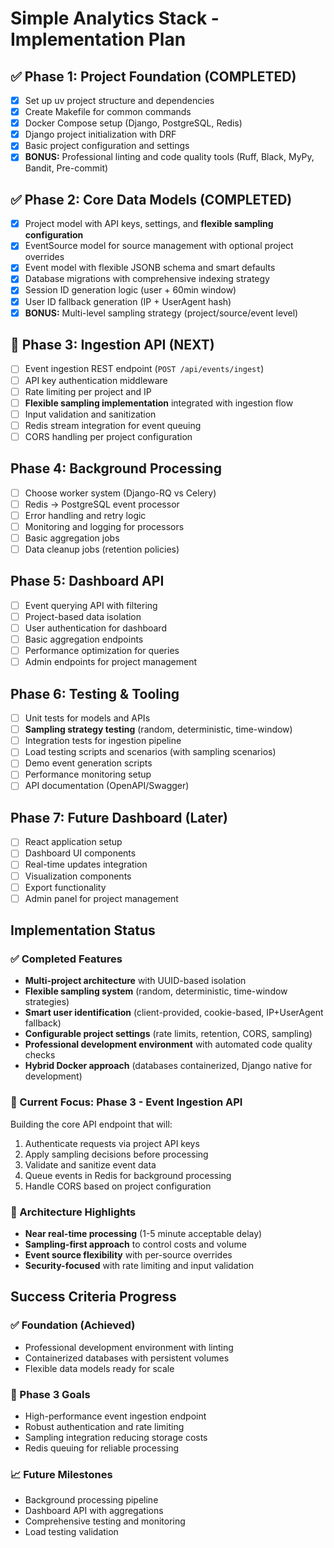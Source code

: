 # Simple Analytics Stack - Implementation Plan

## ✅ Phase 1: Project Foundation (COMPLETED)
- [x] Set up uv project structure and dependencies
- [x] Create Makefile for common commands
- [x] Docker Compose setup (Django, PostgreSQL, Redis)
- [x] Django project initialization with DRF
- [x] Basic project configuration and settings
- [x] **BONUS:** Professional linting and code quality tools (Ruff, Black, MyPy, Bandit, Pre-commit)

## ✅ Phase 2: Core Data Models (COMPLETED)
- [x] Project model with API keys, settings, and **flexible sampling configuration**
- [x] EventSource model for source management with optional project overrides
- [x] Event model with flexible JSONB schema and smart defaults
- [x] Database migrations with comprehensive indexing strategy
- [x] Session ID generation logic (user + 60min window)
- [x] User ID fallback generation (IP + UserAgent hash)
- [x] **BONUS:** Multi-level sampling strategy (project/source/event level)

## 🚧 Phase 3: Ingestion API (NEXT)
- [ ] Event ingestion REST endpoint (`POST /api/events/ingest`)
- [ ] API key authentication middleware
- [ ] Rate limiting per project and IP
- [ ] **Flexible sampling implementation** integrated with ingestion flow
- [ ] Input validation and sanitization
- [ ] Redis stream integration for event queuing
- [ ] CORS handling per project configuration

## Phase 4: Background Processing
- [ ] Choose worker system (Django-RQ vs Celery)
- [ ] Redis → PostgreSQL event processor
- [ ] Error handling and retry logic
- [ ] Monitoring and logging for processors
- [ ] Basic aggregation jobs
- [ ] Data cleanup jobs (retention policies)

## Phase 5: Dashboard API
- [ ] Event querying API with filtering
- [ ] Project-based data isolation
- [ ] User authentication for dashboard
- [ ] Basic aggregation endpoints
- [ ] Performance optimization for queries
- [ ] Admin endpoints for project management

## Phase 6: Testing & Tooling
- [ ] Unit tests for models and APIs
- [ ] **Sampling strategy testing** (random, deterministic, time-window)
- [ ] Integration tests for ingestion pipeline
- [ ] Load testing scripts and scenarios (with sampling scenarios)
- [ ] Demo event generation scripts
- [ ] Performance monitoring setup
- [ ] API documentation (OpenAPI/Swagger)

## Phase 7: Future Dashboard (Later)
- [ ] React application setup
- [ ] Dashboard UI components
- [ ] Real-time updates integration
- [ ] Visualization components
- [ ] Export functionality
- [ ] Admin panel for project management

## Implementation Status

### ✅ Completed Features
- **Multi-project architecture** with UUID-based isolation
- **Flexible sampling system** (random, deterministic, time-window strategies)
- **Smart user identification** (client-provided, cookie-based, IP+UserAgent fallback)
- **Configurable project settings** (rate limits, retention, CORS, sampling)
- **Professional development environment** with automated code quality checks
- **Hybrid Docker approach** (databases containerized, Django native for development)

### 🎯 Current Focus: Phase 3 - Event Ingestion API
Building the core API endpoint that will:
1. Authenticate requests via project API keys
2. Apply sampling decisions before processing
3. Validate and sanitize event data
4. Queue events in Redis for background processing
5. Handle CORS based on project configuration

### 🔄 Architecture Highlights
- **Near real-time processing** (1-5 minute acceptable delay)
- **Sampling-first approach** to control costs and volume
- **Event source flexibility** with per-source overrides
- **Security-focused** with rate limiting and input validation

## Success Criteria Progress

### ✅ Foundation (Achieved)
- Professional development environment with linting
- Containerized databases with persistent volumes
- Flexible data models ready for scale

### 🎯 Phase 3 Goals
- High-performance event ingestion endpoint
- Robust authentication and rate limiting
- Sampling integration reducing storage costs
- Redis queuing for reliable processing

### 📈 Future Milestones
- Background processing pipeline
- Dashboard API with aggregations
- Comprehensive testing and monitoring
- Load testing validation

